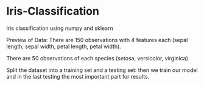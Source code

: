 # Iris-Classification
Iris classification using numpy and sklearn

Preview of Data:
  There are 150 observations with 4 features each (sepal length, sepal width, petal length, petal width).

  There are 50 observations of each species (setosa, versicolor, virginica)

Split the dataset into a training set and a testing set:
then we train our model and in the last testing the most important part for results.
